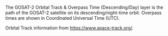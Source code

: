 The GOSAT-2 Orbital Track & Overpass Time (Descending/Day) layer is the path of the GOSAT-2 satellite on its descending/night-time orbit. Overpass times are shown in Coordinated Universal Time (UTC).

Orbital Track information from <https://www.space-track.org/>.
